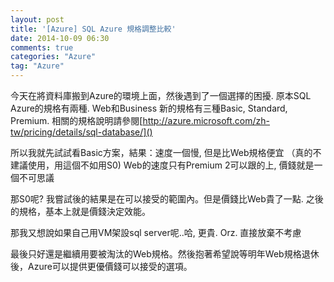 ```yaml
---
layout: post
title: '[Azure] SQL Azure 規格調整比較'
date: 2014-10-09 06:30
comments: true
categories: "Azure"
tag: "Azure"
---
```

今天在將資料庫搬到Azure的環境上面，然後遇到了一個選擇的困擾.
原本SQL Azure的規格有兩種. Web和Business
新的規格有三種Basic, Standard, Premium. 
相關的規格說明請參閱[http://azure.microsoft.com/zh-tw/pricing/details/sql-database/]()

所以我就先試試看Basic方案，結果：速度一個慢, 但是比Web規格便宜 （真的不建議使用，用這個不如用S0)
Web的速度只有Premium 2可以跟的上, 價錢就是一個不可思議

那S0呢? 我嘗試後的結果是在可以接受的範圍內。但是價錢比Web貴了一點.
之後的規格，基本上就是價錢決定效能。

那我又想說如果自己用VM架設sql server呢..哈, 更貴. Orz. 直接放棄不考慮

最後只好還是繼續用要被淘汰的Web規格。然後抱著希望說等明年Web規格退休後，Azure可以提供更優價錢可以接受的選項。